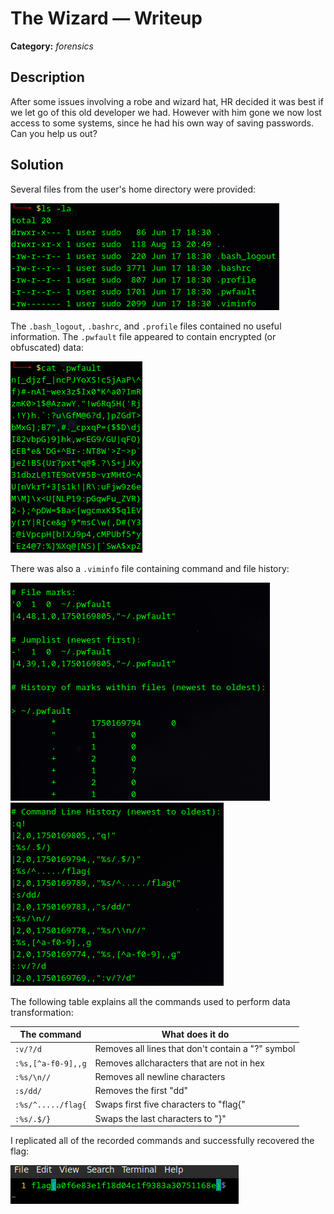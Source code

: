 # The Wizard — Writeup

**Category:** *forensics*

## Description

After some issues involving a robe and wizard hat, HR decided it was best if we let go of this old developer we had. However with him gone we now lost access to some systems, since he had his own way of saving passwords. Can you help us out?

## Solution

Several files from the user's home directory were provided:

![Files provided](../resources/WHY2025%20CTF/thewizard1.png)

The `.bash_logout`, `.bashrc`, and `.profile` files contained no useful information.
The `.pwfault` file appeared to contain encrypted (or obfuscated) data:

![The interesting one](../resources/WHY2025%20CTF/thewizard2.png)

There was also a `.viminfo` file containing command and file history:

![Vim file history](../resources/WHY2025%20CTF/thewizard3_0.png)
![Vim command history](../resources/WHY2025%20CTF/thewizard3_1.png)

The following table explains all the commands used to perform data transformation:

| The command        | What does it do                                   |
| ------------------ | ------------------------------------------------- |
| `:v/?/d`           | Removes all lines that don't contain a "?" symbol |
| `:%s,[^a-f0-9],,g` | Removes allcharacters that are not in hex         |
| `:%s/\n//`         | Removes all newline characters                    |
| `:s/dd/`           | Removes the first "dd"                            |
| `:%s/^...../flag{` | Swaps first five characters to "flag{"            |
| `:%s/.$/}`         | Swaps the last characters to "}"                  |

I replicated all of the recorded commands and successfully recovered the flag:

![The recovered flag](../resources/WHY2025%20CTF/thewizard4.png)